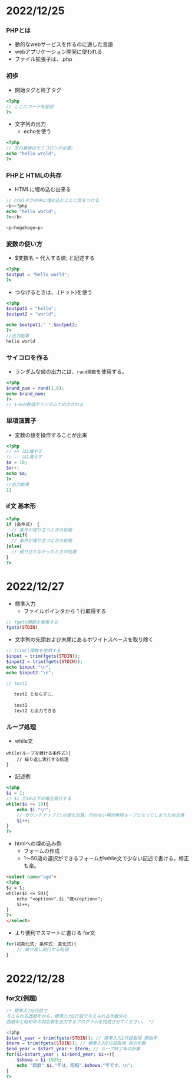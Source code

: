 # 2022/12/25

### PHPとは
- 動的なwebサービスを作るのに適した言語
- webアプリケーション開発に使われる
- ファイル拡張子は、.php

### 初歩
- 開始タグと終了タグ
```php
<?php
// ここにコードを記述
?>
```
- 文字列の出力
  - echoを使う
```php
<?php
// 文の最後はセミコロンが必要;
echo "hello wrold";
?>
```

### PHPと HTMLの共存
- HTMLに埋め込む出来る
```php
// htmlタグの中に埋め込むことに気をつける
<b><?php
echo "hello world";
?></b>

<p>hogehoge<p>
```

### 変数の使い方
- $変数名 = 代入する値; と記述する
```php
<?php
$output = "hello world";
?>
```
- つなげるときは、.(ドット)を使う
```php
<?php
$output1 = "hello";
$output2 = "world";

echo $output1." ".$output2;
?>
//出力結果
hello world
```
 ### サイコロを作る
 - ランダムな値の出力には、`rand関数`を使用する。
```php
<?php
$rand_num = rand(1,6);
echo $rand_num;
?>
// 1~6の数値がランダムで出力される
```

###  単項演算子
- 変数の値を操作することが出来
```php
<?php
// ++ は1増やす
// -- は1減らす
$a = 10;
$a++;
echo $a;
?>
//出力結果
11
```

### if文 基本形
```php
<?php
if (条件式)　{
  // 条件が成り立つときの処理
}elseif{
  // 条件が成り立つときの処理
}else{
  // 成り立たなかったときの処理
}
?>
```


# 2022/12/27

- 標準入力
  - ファイルポインタから 1 行取得する
```php
// fgets関数を使用する
fgets(STDIN)
```

  - 文字列の先頭および末尾にあるホワイトスペースを取り除く
```php
// trim()関数を使用する
$input = trim(fgets(STDIN));
$input2 = trim(fgets(STDIN));
echo $input."\n";
echo $input2."\n";

// test1
  
   test2 とならずに、
   
   test1
   test2 と出力できる
```

### ループ処理

- while文
```
while(ループを続ける条件式){
    // 繰り返し実行する処理
}
```
- 記述例
```php
<?php
$i = 1;
// $i が10以下の場合実行する
while($i <= 10){
    echo $i."\n";
    // カウントアップでiの値を加算。行わない場合無限ループとなってしまうため注意
    $i++;
}
?>
```

- htmlへの埋め込み例
  - フォームの作成
  - 1〜50歳の選択ができるフォームがwhile文で少ない記述で書ける。修正も楽。
```html
<select name="age">
<?php
$i = 1;
while($i <= 50){
    echo "<option>".$i."歳</option>";
    $i++;
}
?>    
</select>
```

- より便利でスマートに書ける for文
```php
for(初期化式; 条件式; 変化式){
    // 繰り返し実行する処理
}
```

# 2022/12/28

### for文(例題)
```php
/* 標準入力1行目で
与えられる西暦年から、標準入力2行目で与えられる年数分の
西暦年と昭和年の対応表を出力するプログラムを完成させてください。 */

<?php
$start_year = trim(fgets(STDIN)); // 標準入力1行目取得 開始年
$term = trim(fgets(STDIN)); // 標準入力2行目取得 表示年数
$end_year = $start_year + $term; // ループ終了年の計算
for($i=$start_year ; $i<$end_year; $i++){
    $showa = $i-1925;
    echo "西暦".$i."年は、昭和".$showa."年です。\n";
}
?>
```
